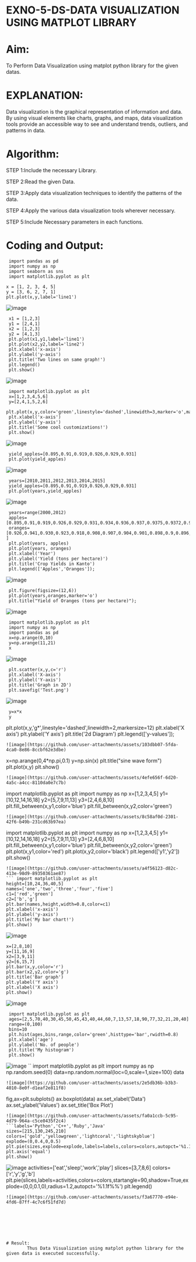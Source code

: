 # EXNO-5-DS-DATA VISUALIZATION USING MATPLOT LIBRARY

# Aim:
  To Perform Data Visualization using matplot python library for the given datas.

# EXPLANATION:
Data visualization is the graphical representation of information and data. By using visual elements like charts, graphs, and maps, data visualization tools provide an accessible way to see and understand trends, outliers, and patterns in data.

# Algorithm:
STEP 1:Include the necessary Library.

STEP 2:Read the given Data.

STEP 3:Apply data visualization techniques to identify the patterns of the data.

STEP 4:Apply the various data visualization tools wherever necessary.

STEP 5:Include Necessary parameters in each functions.

# Coding and Output:
```
 import pandas as pd
 import numpy as np
 import seaborn as sns
 import matplotlib.pyplot as plt
```
```
x = [1, 2, 3, 4, 5]
y = [3, 6, 2, 7, 1]
plt.plot(x,y,label='line1')
```
![image](https://github.com/user-attachments/assets/ce99a0d4-ed69-433f-a25c-d6da7e39b6ce)
```
 x1 = [1,2,3]
 y1 = [2,4,1]
 x2 = [1,2,3]
 y2 = [4,1,3]
 plt.plot(x1,y1,label='line1')
 plt.plot(x2,y2,label='line2')
 plt.xlabel('x-axis')
 plt.ylabel('y-axis')
 plt.title('Two lines on same graph!')
 plt.legend()
 plt.show()
```
![image](https://github.com/user-attachments/assets/a7c0f485-41c3-4628-9f29-b985193ac5e4)
```
 import matplotlib.pyplot as plt
 x=[1,2,3,4,5,6]
 y=[2,4,1,5,2,6]
 plt.plot(x,y,color='green',linestyle='dashed',linewidth=3,marker='o',markerfacecolor='blue',markersize=12)
 plt.xlabel('x-axis')
 plt.ylabel('y-axis')
 plt.title('Some cool customizations!')
 plt.show()
```
![image](https://github.com/user-attachments/assets/7f6cab65-2af2-4a68-a67c-941134fe5753)
```
 yield_apples=[0.895,0.91,0.919,0.926,0.929,0.931]
 plt.plot(yield_apples)
```
![image](https://github.com/user-attachments/assets/31ec1bc7-0b60-4a3d-b6d3-a59ea40c9f54)
```
 years=[2010,2011,2012,2013,2014,2015]
 yield_apples=[0.895,0.91,0.919,0.926,0.929,0.931]
 plt.plot(years,yield_apples)
```
![image](https://github.com/user-attachments/assets/1b96270b-9af2-47cf-81e8-3ae27ea45c95)
```
 years=range(2000,2012)
 apples=[0.895,0.91,0.919,0.926,0.929,0.931,0.934,0.936,0.937,0.9375,0.9372,0.939]
 oranges=[0.926,0.941,0.930,0.923,0.918,0.908,0.907,0.904,0.901,0.898,0.9,0.896, ]
 plt.plot(years, apples)
 plt.plot(years, oranges)
 plt.xlabel('Year')
 plt.ylabel('Yield (tons per hectare)')
 plt.title('Crop Yields in Kanto')
 plt.legend(['Apples','Oranges']);
```
![image](https://github.com/user-attachments/assets/64d5bbeb-88d3-422a-8faa-dbd246dd3a2e)
```
 plt.figure(figsize=(12,6))
 plt.plot(years,oranges,marker='o')
 plt.title("Yield of Oranges (tons per hectare)");
```
![image](https://github.com/user-attachments/assets/07465547-6b08-413b-a743-969b48b78a50)
```
 import matplotlib.pyplot as plt
 import numpy as np
 import pandas as pd
 x=np.arange(0,10)
 y=np.arange(11,21)
 x
```
![image](https://github.com/user-attachments/assets/f46870ec-9ad4-4810-b8eb-3aa6c9c523a7)
```
 plt.scatter(x,y,c='r')
 plt.xlabel('X-axis')
 plt.ylabel('Y-axis')
 plt.title('Graph in 2D')
 plt.savefig('Test.png')
```
![image](https://github.com/user-attachments/assets/6b3f9a99-41f7-49f3-93db-ba2121da2232)
```
 y=x*x
 y
```
 plt.plot(x,y,'g*',linestyle='dashed',linewidth=2,markersize=12)
 plt.xlabel('X axis')
 plt.ylabel('Y axis')
 plt.title('2d Diagram')
 plt.legend(['y-values']);
 ```
![image](https://github.com/user-attachments/assets/103dbb07-5fda-4ca0-8e86-8ccbf62e3dbe)
```
 x=np.arange(0,4*np.pi,0.1)
 y=np.sin(x)
 plt.title("sine wave form")
 plt.plot(x,y)
 plt.show()
 ```
![image](https://github.com/user-attachments/assets/4efe656f-6d20-4a5c-a4cc-8110da0e7c7b)
```
 import matplotlib.pyplot as plt
 import numpy as np
 x=[1,2,3,4,5]
 y1=[10,12,14,16,18]
 y2=[5,7,9,11,13]
 y3=[2,4,6,8,10]
 plt.fill_between(x,y1,color='blue')
 plt.fill_between(x,y2,color='green')
 ```
![image](https://github.com/user-attachments/assets/8c58af0d-2301-42f6-b49b-231cd63b97ea)
```
 import matplotlib.pyplot as plt
 import numpy as np
 x=[1,2,3,4,5]
 y1=[10,12,14,16,18]
 y2=[5,7,9,11,13]
 y3=[2,4,6,8,10]
 plt.fill_between(x,y1,color='blue')
 plt.fill_between(x,y2,color='green')
 plt.plot(x,y1,color='red')
 plt.plot(x,y2,color='black')
 plt.legend(['y1','y2'])
 plt.show()
 ```
![image](https://github.com/user-attachments/assets/a4f56123-d82c-413e-98d9-89350361ae87)
``` import matplotlib.pyplot as plt
 height=[10,24,36,40,5]
 names=['one','two','three','four','five']
 c1=['red','green']
 c2=['b','g']
 plt.bar(names,height,width=0.8,color=c1)
 plt.xlabel('x-axis')
 plt.ylabel('y-axis')
 plt.title('My bar chart!')
 plt.show()
```
![image](https://github.com/user-attachments/assets/e16acc71-f112-4c70-9810-987bb79d9bdf)
  ```
 x=[2,8,10]
 y=[11,16,9]
 x2=[3,9,11]
 y2=[6,15,7]
 plt.bar(x,y,color='r')
 plt.bar(x2,y2,color='g')
 plt.title('Bar graph')
 plt.ylabel('Y axis')
 plt.xlabel('X axis')
 plt.show()
```
![image](https://github.com/user-attachments/assets/ede06fb3-8e3f-4b16-bc86-1d6964ec4f47)
```
 import matplotlib.pyplot as plt
 ages=[2,5,70,40,30,45,50,45,43,40,44,60,7,13,57,18,90,77,32,21,20,40]
 range=(0,100)
 bins=10
 plt.hist(ages,bins,range,color='green',histtype='bar',rwidth=0.8)
 plt.xlabel('age')
 plt.ylabel('No. of people')
 plt.title('My histogram')
 plt.show()
```
![image](https://github.com/user-attachments/assets/c45b49d5-2b4a-46ec-836a-cd5d6d330f6d)
`` import matplotlib.pyplot as plt
 import numpy as np
 np.random.seed(0)
 data=np.random.normal(loc=0,scale=1,size=100)
 data
 ```
![image](https://github.com/user-attachments/assets/2e5db36b-b3b3-4010-8e0f-d1eaf2e811f8)
```
 fig,ax=plt.subplots()
 ax.boxplot(data)
 ax.set_xlabel('Data')
 ax.set_ylabel('Values')
 ax.set_title('Box Plot')
 ```
![image](https://github.com/user-attachments/assets/fa0a1ccb-5c95-4d79-964a-c5ce0435f2c4)
```labels='Python','C++','Ruby','Java'
sizes=[215,130,245,210]
colors=['gold','yellowgreen','lightcoral','lightskyblue']
explode=(0,0.4,0,0.5)
plt.pie(sizes,explode=explode,labels=labels,colors=colors,autopct='%1.1f%%',shadow=True)
plt.axis('equal')
plt.show()
```
![image](https://github.com/user-attachments/assets/89fd4dc5-922b-45cc-9210-404aebd34dcb)
activities=['eat','sleep','work','play']
slices=[3,7,8,6]
colors=['r','y','g','b']
plt.pie(slices,labels=activities,colors=colors,startangle=90,shadow=True,explode=(0,0,0.1,0),radius=1.2,autopct='%1.1f%%')
plt.legend()
```
![image](https://github.com/user-attachments/assets/f3a67770-e94e-4fd6-87ff-4c7c6f51fd7d)







# Result:
        Thus Data Visualization using matplot python library for the given data is executed successfully.
